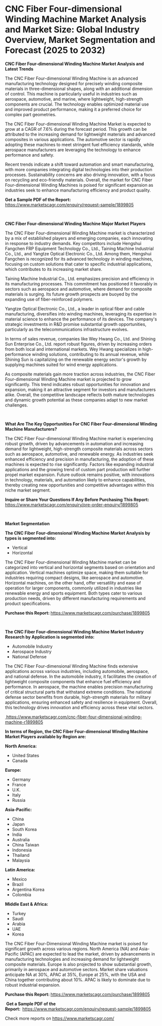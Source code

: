 <p><h1>CNC Fiber Four-dimensional Winding Machine Market Analysis and Market Size: Global Industry Overview, Market Segmentation and Forecast (2025 to 2032)</h1></p><p><strong>CNC Fiber Four-dimensional Winding Machine Market Analysis and Latest Trends</strong></p>
<p><p>The CNC Fiber Four-dimensional Winding Machine is an advanced manufacturing technology designed for precisely winding composite materials in three-dimensional shapes, along with an additional dimension of control. This machine is particularly useful in industries such as aerospace, automotive, and marine, where lightweight, high-strength components are crucial. The technology enables optimized material use and improved product performance, making it a preferred choice for complex part geometries.</p><p>The CNC Fiber Four-dimensional Winding Machine Market is expected to grow at a CAGR of 7.6% during the forecast period. This growth can be attributed to the increasing demand for lightweight materials and advanced composites in various applications. The automotive sector is rapidly adopting these machines to meet stringent fuel efficiency standards, while aerospace manufacturers are leveraging the technology to enhance performance and safety.</p><p>Recent trends indicate a shift toward automation and smart manufacturing, with more companies integrating digital technologies into their production processes. Sustainability concerns are also driving innovation, with a focus on recycling and eco-friendly materials. Overall, the market for CNC Fiber Four-dimensional Winding Machines is poised for significant expansion as industries seek to enhance manufacturing efficiency and product quality.</p></p>
<p><strong>Get a Sample PDF of the Report:&nbsp;</strong> <a href="https://www.marketscagr.com/enquiry/request-sample/1899805?utm_campaign=2097&utm_medium=2&utm_source=Github&utm_content=ia&utm_term=01032025&utm_id=cnc-fiber-four-dimensional-winding-machine">https://www.marketscagr.com/enquiry/request-sample/1899805</a></p>
<p>&nbsp;</p>
<p><strong>CNC Fiber Four-dimensional Winding Machine Major Market Players</strong></p>
<p><p>The CNC Fiber Four-dimensional Winding Machine market is characterized by a mix of established players and emerging companies, each innovating in response to industry demands. Key competitors include Hengshui Fangchen FRP Equipment Technology Co., Ltd., Taining Machine Industrial Co., Ltd., and Yangtze Optical Electronic Co., Ltd. Among them, Hengshui Fangchen is recognized for its advanced technology in winding machines, focusing on custom solutions that cater to specific industrial applications, which contributes to its increasing market share.</p><p>Taining Machine Industrial Co., Ltd. emphasizes precision and efficiency in its manufacturing processes. This commitment has positioned it favorably in sectors such as aerospace and automotive, where demand for composite materials is surging. Its future growth prospects are buoyed by the expanding use of fiber-reinforced polymers.</p><p>Yangtze Optical Electronic Co., Ltd., a leader in optical fiber and cable manufacturing, diversifies into winding machines, leveraging its expertise in material science to enhance the performance of its devices. The company's strategic investments in R&D promise substantial growth opportunities, particularly as the telecommunications infrastructure evolves.</p><p>In terms of sales revenue, companies like Wey Hwang Co., Ltd. and Shining Sun Enterprise Co., Ltd. report robust figures, driven by increasing orders from both local and international markets. Wey Hwang specializes in high-performance winding solutions, contributing to its annual revenue, while Shining Sun is capitalizing on the renewable energy sector's growth by supplying machines suited for wind energy applications.</p><p>As composite materials gain more traction across industries, the CNC Fiber Four-dimensional Winding Machine market is projected to grow significantly. This trend indicates robust opportunities for innovation and expansion, making it an attractive segment for investors and manufacturers alike. Overall, the competitive landscape reflects both mature technologies and dynamic growth potential as these companies adapt to new market challenges.</p></p>
<p>&nbsp;</p>
<p><strong>What Are The Key Opportunities For CNC Fiber Four-dimensional Winding Machine Manufacturers?</strong></p>
<p><p>The CNC Fiber Four-dimensional Winding Machine market is experiencing robust growth, driven by advancements in automation and increasing demand for lightweight, high-strength composite materials across sectors such as aerospace, automotive, and renewable energy. As industries seek enhanced efficiency and precision in manufacturing, the adoption of these machines is expected to rise significantly. Factors like expanding industrial applications and the growing trend of custom part production will further propel market expansion. Future outlook remains positive, with innovations in technology, materials, and automation likely to enhance capabilities, thereby creating new opportunities and competitive advantages within this niche market segment.</p></p>
<p><strong>Inquire or Share Your Questions If Any Before Purchasing This Report:</strong> <a href="https://www.marketscagr.com/enquiry/pre-order-enquiry/1899805?utm_campaign=2097&utm_medium=2&utm_source=Github&utm_content=ia&utm_term=01032025&utm_id=cnc-fiber-four-dimensional-winding-machine">https://www.marketscagr.com/enquiry/pre-order-enquiry/1899805</a></p>
<p>&nbsp;</p>
<p><strong>Market Segmentation</strong></p>
<p><strong>The CNC Fiber Four-dimensional Winding Machine Market Analysis by types is segmented into:</strong></p>
<p><ul><li>Vertical</li><li>Horizontal</li></ul></p>
<p><p>The CNC Fiber Four-dimensional Winding Machine market can be categorized into vertical and horizontal segments based on orientation and application. Vertical machines optimize space, making them suitable for industries requiring compact designs, like aerospace and automotive. Horizontal machines, on the other hand, offer versatility and ease of operation for larger components, commonly utilized in industries like renewable energy and sports equipment. Both types cater to various production needs, driven by different manufacturing requirements and product specifications.</p></p>
<p><strong>Purchase this Report:&nbsp;</strong><a href="https://www.marketscagr.com/purchase/1899805?utm_campaign=2097&utm_medium=2&utm_source=Github&utm_content=ia&utm_term=01032025&utm_id=cnc-fiber-four-dimensional-winding-machine">https://www.marketscagr.com/purchase/1899805</a></p>
<p>&nbsp;</p>
<p><strong>The CNC Fiber Four-dimensional Winding Machine Market Industry Research by Application is segmented into:</strong></p>
<p><ul><li>Automobile Industry</li><li>Aerospace Industry</li><li>National Defense</li></ul></p>
<p><p>The CNC Fiber Four-dimensional Winding Machine finds extensive applications across various industries, including automobile, aerospace, and national defense. In the automobile industry, it facilitates the creation of lightweight composite components that enhance fuel efficiency and performance. In aerospace, the machine enables precision manufacturing of critical structural parts that withstand extreme conditions. The national defense sector benefits from durable, high-strength materials for military applications, ensuring enhanced safety and resilience in equipment. Overall, this technology drives innovation and efficiency across these vital sectors.</p></p>
<p><a href="https://www.marketscagr.com/cnc-fiber-four-dimensional-winding-machine-r1899805?utm_campaign=2097&utm_medium=2&utm_source=Github&utm_content=ia&utm_term=01032025&utm_id=cnc-fiber-four-dimensional-winding-machine">&nbsp;https://www.marketscagr.com/cnc-fiber-four-dimensional-winding-machine-r1899805</a></p>
<p><strong>In terms of Region, the CNC Fiber Four-dimensional Winding Machine Market Players available by Region are:</strong></p>
<p>
    <p> <strong> North America: </strong>
        <ul>
            <li>United States</li>
            <li>Canada</li>
        </ul>
        </p> 
    <p> <strong> Europe: </strong>
        <ul>
            <li>Germany</li>
            <li>France</li>
            <li>U.K.</li>
            <li>Italy</li>
            <li>Russia</li>
        </ul>
        </p> 
    <p> <strong> Asia-Pacific: </strong>
        <ul>
            <li>China</li>
            <li>Japan</li>
            <li>South Korea</li>
            <li>India</li>
            <li>Australia</li>
            <li>China Taiwan</li>
            <li>Indonesia</li>
            <li>Thailand</li>
            <li>Malaysia</li>
        </ul>
        </p> 
    <p> <strong> Latin America: </strong>
        <ul>
            <li>Mexico</li>
            <li>Brazil</li>
            <li>Argentina Korea</li>
            <li>Colombia</li>
        </ul>
        </p> 
    <p> <strong> Middle East & Africa: </strong>
        <ul>
            <li>Turkey</li>
            <li>Saudi</li>
            <li>Arabia</li>
            <li>UAE</li>
            <li>Korea</li>
        </ul>
    </p>
    </p>
<p><p>The CNC Fiber Four-Dimensional Winding Machine market is poised for significant growth across various regions. North America (NA) and Asia-Pacific (APAC) are expected to lead the market, driven by advancements in manufacturing technologies and increasing demand for lightweight composite materials. Europe is also projected to show substantial growth, primarily in aerospace and automotive sectors. Market share valuations anticipate NA at 30%, APAC at 35%, Europe at 25%, with the USA and China together contributing about 10%. APAC is likely to dominate due to robust industrial expansion.</p></p>
<p><strong>Purchase this Report: </strong><a href="https://www.marketscagr.com/purchase/1899805?utm_campaign=2097&utm_medium=2&utm_source=Github&utm_content=ia&utm_term=01032025&utm_id=cnc-fiber-four-dimensional-winding-machine">https://www.marketscagr.com/purchase/1899805</a></p>
<p>&nbsp;<strong>Get a Sample PDF of the Report:&nbsp;&nbsp;</strong><a href="https://www.marketscagr.com/enquiry/request-sample/1899805?utm_campaign=2097&utm_medium=2&utm_source=Github&utm_content=ia&utm_term=01032025&utm_id=cnc-fiber-four-dimensional-winding-machine">https://www.marketscagr.com/enquiry/request-sample/1899805</a></p>
<p><strong></strong></p>
<p>Check more reports on <a href="https://www.marketscagr.com/?utm_campaign=2097&utm_medium=2&utm_source=Github&utm_content=ia&utm_term=01032025&utm_id=cnc-fiber-four-dimensional-winding-machine">https://www.marketscagr.com/</a></p>